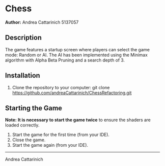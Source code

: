 # Chess 
**Author:** Andrea Cattarinich 5137057

## Description
The game features a startup screen where players can select the game mode: Random or AI. 
The AI has been implemented using the Minimax algorithm with Alpha Beta Pruning and a search depth of 3.

## Installation
1. Clone the repository to your computer:
git clone https://github.com/andreaCattarinich/ChessRefactoring.git



## Starting the Game
**Note:** **It is necessary to start the game twice** to ensure the shaders are loaded correctly.

1. Start the game for the first time (from your IDE).
2. Close the game.
3. Start the game again (from your IDE).

---

Andrea Cattarinich


